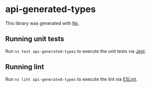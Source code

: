 # api-generated-types

This library was generated with [Nx](https://nx.dev).

## Running unit tests

Run `nx test api-generated-types` to execute the unit tests via [Jest](https://jestjs.io).

## Running lint

Run `nx lint api-generated-types` to execute the lint via [ESLint](https://eslint.org/).
